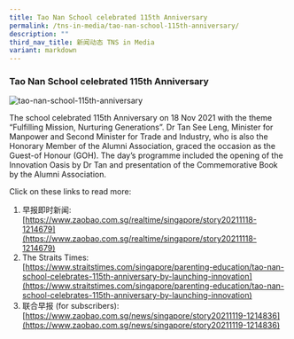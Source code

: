 ```yaml
---
title: Tao Nan School celebrated 115th Anniversary
permalink: /tns-in-media/tao-nan-school-115th-anniversary/
description: ""
third_nav_title: 新闻动态 TNS in Media
variant: markdown
---
```

### Tao Nan School celebrated 115th Anniversary

![tao-nan-school-115th-anniversary](https://www.taonan.moe.edu.sg/images/Heritage/TNS%20in%20Media/img_tao-nan-school-115th-anniversary.jpg)

The school celebrated 115th Anniversary on 18 Nov 2021 with the theme “Fulfilling Mission, Nurturing Generations”. Dr Tan See Leng, Minister for Manpower and Second Minister for Trade and Industry, who is also the Honorary Member of the Alumni Association, graced the occasion as the Guest-of Honour (GOH). The day’s programme included the opening of the Innovation Oasis by Dr Tan and presentation of the Commemorative Book by the Alumni Association.

Click on these links to read more:

1.  早报即时新闻:  
    [https://www.zaobao.com.sg/realtime/singapore/story20211118-1214679](https://www.zaobao.com.sg/realtime/singapore/story20211118-1214679)
2.  The Straits Times:  
    [https://www.straitstimes.com/singapore/parenting-education/tao-nan-school-celebrates-115th-anniversary-by-launching-innovation](https://www.straitstimes.com/singapore/parenting-education/tao-nan-school-celebrates-115th-anniversary-by-launching-innovation)
3.  联合早报 (for subscribers):  
    [https://www.zaobao.com.sg/news/singapore/story20211119-1214836](https://www.zaobao.com.sg/news/singapore/story20211119-1214836)
